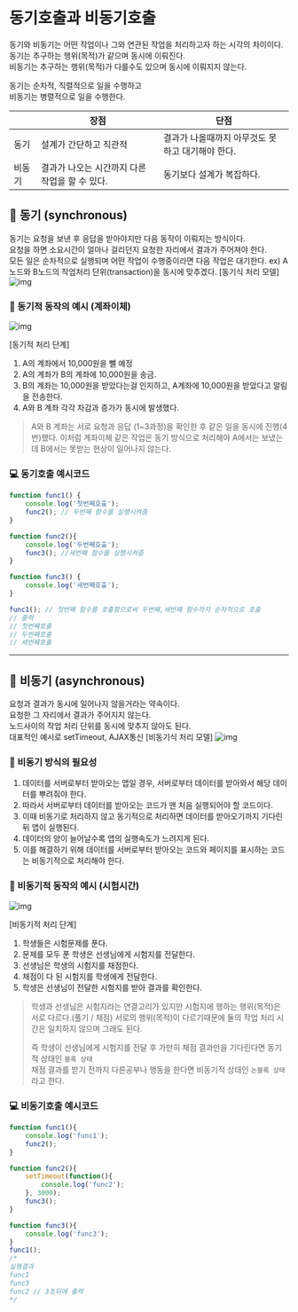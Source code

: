 # 동기호출과 비동기호출

동기와 비동기는 어떤 작업이나 그와 연관된 작업을 처리하고자 하는 시각의 차이이다.   
동기는 추구하는 행위(목적)가 같으며 동시에 이뤄진다.   
비동기는 추구하는 행위(목적)가 다를수도 있으며 동시에 이뤄지지 않는다.

동기는 순차적, 직렬적으로 일을 수행하고   
비동기는 병렬적으로 일을 수행한다.

||장점|단점|
|------|---|---|
|동기|설계가 간단하고 직관적|결과가 나올때까지   아무것도 못하고 대기해야 한다.|
|비동기|결과가 나오는 시간까지 다른 작업을 할 수 있다.|동기보다 설계가 복잡하다.|

## 📌 동기 (synchronous)

동기는 요청을 보낸 후 응답을 받아야지만 다음 동작이 이뤄지는 방식이다.   
요청을 하면 소요시간이 얼마나 걸리던지 요청한 자리에서 결과가 주어져야 한다.   
모든 일은 순차적으로 실행되며 어떤 작업이 수행중이라면 다음 작업은 대기한다.
ex) A노드와 B노드의 작업처리 단위(transaction)을 동시에 맞추겠다.
[동기식 처리 모델]
![img](https://poiemaweb.com/img/synchronous.png)

### 🧩 동기적 동작의 예시 (계좌이체)

![img](https://user-images.githubusercontent.com/104320234/177022266-445ce090-fdb4-40c8-9b6e-aa0416145cbc.jpeg)

[동기적 처리 단계]   
1. A의 계좌에서 10,000원을 뺄 예정
2. A의 계좌가 B의 계좌에 10,000원을 송금.
3. B의 계좌는 10,000원을 받았다는걸 인지하고, A계좌에 10,000원을 받았다고 알림을 전송한다.
4. A와 B 계좌 각각 차감과 증가가 동시에 발생했다.
> A와 B 계좌는 서로 요청과 응답 (1~3과정)을 확인한 후 같은 일을 동시에 진행(4번)했다. 이처럼 계좌이체 같은 작업은 동기 방식으로 처리해야 A에서는 보냈는데 B에서는 못받는 현상이 일어나지 않는다.

### 💻 동기호출 예시코드

```js
function func1() {
    console.log('첫번째호출');
    func2(); // 두번째 함수를 실행시켜줌
}

function func2(){
    console.log('두번째호출');
    func3(); //세번째 함수를 실행시켜줌
}

function func3() {
    console.log('세번째호출');
}

func1(); // 첫번째 함수를 호출함으로써 두번째,세번째 함수까지 순차적으로 호출
// 출력
// 첫번째호출
// 두번째호출
// 세번째호출
```
****
## 📌 비동기 (asynchronous)

요청과 결과가 동시에 일어나지 않을거라는 약속이다.   
요청한 그 자리에서 결과가 주어지지 않는다.   
노드사이의 작업 처리 단위를 동시에 맞추지 않아도 된다.   
대표적인 예시로 setTimeout, AJAX통신
[비동기식 처리 모델]
![img](https://poiemaweb.com/img/asynchronous.png)

### 🧩 비동기 방식의 필요성

1. 데이터를 서버로부터 받아오는 앱일 경우, 서버로부터 데이터를 받아와서 해당 데이터를 뿌려줘야 한다.   
2. 따라서 서버로부터 데이터를 받아오는 코드가 맨 처음 실행되어야 할 코드이다.   
3. 이때 비동기로 처리하지 않고 동기적으로 처리하면 데이터를 받아오기까지 기다린 뒤 앱이 실행된다.
4. 데이터의 양이 늘어날수록 앱의 실행속도가 느려지게 된다.   
5. 이를 해결하기 위해 데이터를 서버로부터 받아오는 코드와 페이지를 표시하는 코드는 비동기적으로 처리해야 한다.

### 🧩 비동기적 동작의 예시 (시험시간)
![img](https://user-images.githubusercontent.com/104320234/177022405-188160f3-be17-4837-b9c1-9002fa8e4c76.png)

[비동기적 처리 단계]
1. 학생들은 시험문제를 푼다.
2. 문제를 모두 푼 학생은 선생님에게 시험지를 전달한다.
3. 선생님은 학생의 시험지를 채점한다.
4. 채점이 다 된 시험지를 학생에게 전달한다.
5. 학생은 선생님이 전달한 시험지를 받아 결과를 확인한다.

> 학생과 선생님은 시험지라는 연결고리가 있지만 시험지에 행하는 행위(목적)은 서로 다르다.(풀기 / 채점) 서로의 행위(목적)이 다르기때문에 둘의 작업 처리 시간은 일치하지 않으며 그래도 된다.   
> 
> 즉 학생이 선생님에게 시험지를 전달 후 가만히 채점 결과만을 기다린다면 동기적 상태인 `블록 상태`   
> 채점 결과를 받기 전까지 다른공부나 행동을 한다면 비동기적 상태인 `논블록 상태` 라고 한다.

### 💻 비동기호출 예시코드

```js
function func1(){
    console.log('func1');
    func2();
}

function func2(){
    setTimeout(function(){
        console.log('func2');
    }, 3000);
    func3();
}

function func3(){
    console.log('func3');
}
func1();
/*
실행결과
func1
func3
func2 // 3초뒤에 출력
*/

```



